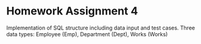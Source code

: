 # Homework Assignment 4
Implementation of SQL structure including data input and test cases.
Three data types:
Employee (Emp), Department (Dept), Works (Works)
